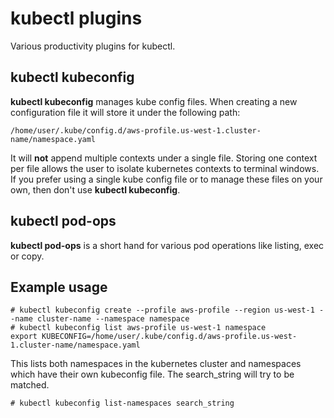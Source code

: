 # kubectl plugins

Various productivity plugins for kubectl.

## kubectl kubeconfig

**kubectl kubeconfig** manages kube config files. When creating a new configuration file it will store it under the following path:
```
/home/user/.kube/config.d/aws-profile.us-west-1.cluster-name/namespace.yaml
```
It will **not** append multiple contexts under a single file. Storing one context per file allows the user to isolate kubernetes contexts to terminal windows.
If you prefer using a single kube config file or to manage these files on your own, then don't use **kubectl kubeconfig**.

## kubectl pod-ops

**kubectl pod-ops** is a short hand for various pod operations like listing, exec or copy.

## Example usage
```
# kubectl kubeconfig create --profile aws-profile --region us-west-1 --name cluster-name --namespace namespace
# kubectl kubeconfig list aws-profile us-west-1 namespace
export KUBECONFIG=/home/user/.kube/config.d/aws-profile.us-west-1.cluster-name/namespace.yaml
```

This lists both namespaces in the kubernetes cluster and namespaces which have their own kubeconfig file. The search_string will try to be matched.
```
# kubectl kubeconfig list-namespaces search_string
```
